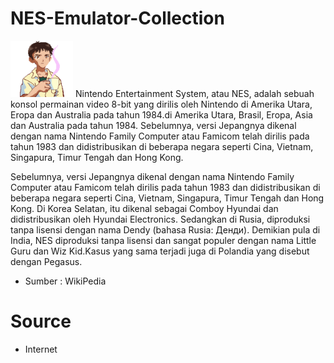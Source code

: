 # NES-Emulator-Collection
<img src="icon/9429524d-18a3-4f17-b092-ae35c4682ac4_8c92ae4d-1e66-4d3d-8eea-0c71c39696ff.gif" width="100px" height="90px"/>
Nintendo Entertainment System, atau NES, adalah sebuah konsol permainan video 8-bit yang dirilis oleh Nintendo di Amerika Utara, Eropa dan Australia pada tahun 1984.di Amerika Utara, Brasil, Eropa, Asia dan Australia pada tahun 1984. Sebelumnya, versi Jepangnya dikenal dengan nama Nintendo Family Computer atau Famicom telah dirilis pada tahun 1983 dan didistribusikan di beberapa negara seperti Cina, Vietnam, Singapura, Timur Tengah dan Hong Kong.

Sebelumnya, versi Jepangnya dikenal dengan nama Nintendo Family Computer atau Famicom telah dirilis pada tahun 1983 dan didistribusikan di beberapa negara seperti Cina, Vietnam, Singapura, Timur Tengah dan Hong Kong. Di Korea Selatan, itu dikenal sebagai Comboy Hyundai dan didistribusikan oleh Hyundai Electronics. Sedangkan di Rusia, diproduksi tanpa lisensi dengan nama Dendy (bahasa Rusia: Денди). Demikian pula di India, NES diproduksi tanpa lisensi dan sangat populer dengan nama Little Guru dan Wiz Kid.Kasus yang sama terjadi juga di Polandia yang disebut dengan Pegasus.

- Sumber : WikiPedia
# Source
- Internet
